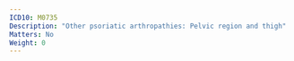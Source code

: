 ```yaml
---
ICD10: M0735
Description: "Other psoriatic arthropathies: Pelvic region and thigh"
Matters: No
Weight: 0
---
```



